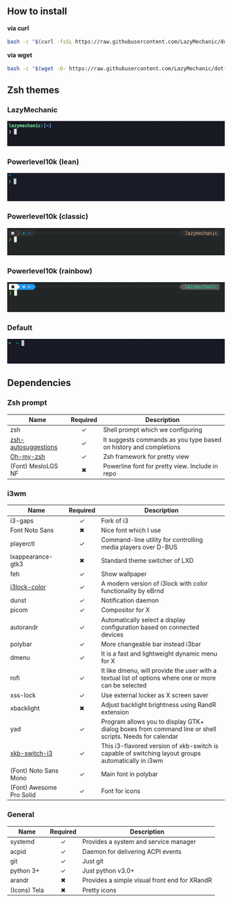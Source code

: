 
## How to install 
 **via curl**
 ```bash
bash -c "$(curl -fsSL https://raw.githubusercontent.com/LazyMechanic/dotfiles/master/scripts/install.sh) ${ZSH_CUSTOM:-~/.oh-my-zsh/custom}"
 ```

**via wget** 
```bash
bash -c "$(wget -O- https://raw.githubusercontent.com/LazyMechanic/dotfiles/master/scripts/install.sh) ${ZSH_CUSTOM:-~/.oh-my-zsh/custom}" 
```

## Zsh themes
### LazyMechanic
![LazyMechanic](./docs/lazymechanic.png)
### Powerlevel10k (lean)
![Powerlevel10k_lean](./docs/p10k.lean.png)
### Powerlevel10k (classic)
![Powerlevel10k_classic](./docs/p10k.classic.png)
### Powerlevel10k (rainbow)
![Powerlevel10k_rainbow](./docs/p10k.rainbow.png)
### Default
![Default](./docs/default.png)

## Dependencies

### Zsh prompt
| Name                                                                                           | Required | Description                                                       |
|------------------------------------------------------------------------------------------------|:--------:|-------------------------------------------------------------------|
| zsh                                                                                            | ✓        | Shell prompt which we configuring                                 |
| [zsh-autosuggestions](https://github.com/zsh-users/zsh-autosuggestions/blob/master/INSTALL.md) | ✓        | It suggests commands as you type based on history and completions |
| [Oh-my-zsh](https://github.com/ohmyzsh/ohmyzsh)                                                | ✓        | Zsh framework for pretty view                                     |
| (Font) MesloLGS NF                                                                             | ✖        | Powerline font for pretty view. Include in repo                   |


### i3wm
| Name                                                                | Required | Description                                                                                             |
|---------------------------------------------------------------------|:--------:|---------------------------------------------------------------------------------------------------------|
| i3-gaps                                                             | ✓        | Fork of i3                                                                                              |
| Font Noto Sans                                                      | ✖        | Nice font which I use                                                                                   |
| playerctl                                                           | ✓        | Command-line utility for controlling media players over D-BUS                                           |
| lxappearance-gtk3                                                   | ✖        | Standard theme switcher of LXD                                                                          |
| feh                                                                 | ✓        | Show wallpaper                                                                                          |
| [i3lock-color](https://github.com/Raymo111/i3lock-color)            | ✓        | A modern version of i3lock with color functionality by eBrnd                                            |
| dunst                                                               | ✓        | Notification daemon                                                                                     |
| picom                                                               | ✓        | Compositor for X                                                                                        |
| autorandr                                                           | ✓        | Automatically select a display configuration based on connected devices                                 |
| polybar                                                             | ✓        | More changeable bar instead i3bar                                                                       |
| dmenu                                                               | ✓        | It is a fast and lightweight dynamic menu for X                                                         |
| rofi                                                                | ✓        | It like dmenu, will provide the user with a textual list of options where one or more can be selected   |
| xss-lock                                                            | ✓        | Use external locker as X screen saver                                                                   |
| xbacklight                                                          | ✖        | Adjust backlight brightness using RandR extension                                                       |
| yad                                                                 | ✓        | Program allows you to display GTK+ dialog boxes from command line or shell scripts. Needs for calendar  |
| [xkb-switch-i3](https://github.com/zebradil/xkb-switch-i3)          | ✓        | This i3-flavored version of xkb-switch is capable of switching layout groups automatically in i3wm      |
| (Font) Noto Sans Mono                                               | ✓        | Main font in polybar                                                                                    |
| (Font) Awesome Pro Solid                                            | ✓        | Font for icons                                                                                          |



### General
| Name            | Required | Description                                                             | 
|-----------------|:--------:|-------------------------------------------------------------------------| 
| systemd         | ✓        | Provides a system and service manager                                   | 
| acpid           | ✓        | Daemon for delivering ACPI events                                       | 
| git             | ✓        | Just git                                                                | 
| python 3+       | ✓        | Just python v3.0+                                                       | 
| arandr          | ✖        | Provides a simple visual front end for XRandR                           | 
| (Icons) Tela    | ✖        | Pretty icons                                                            | 
